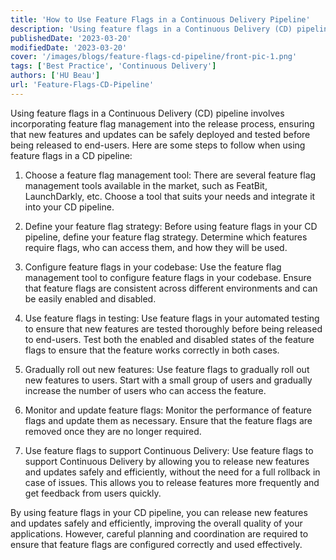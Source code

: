 ```yaml
---
title: 'How to Use Feature Flags in a Continuous Delivery Pipeline'
description: 'Using feature flags in a Continuous Delivery (CD) pipeline involves incorporating feature flag management into the release process, ensuring that new features and updates can be safely deployed and tested before being released to end-users'
publishedDate: '2023-03-20'
modifiedDate: '2023-03-20'
cover: '/images/blogs/feature-flags-cd-pipeline/front-pic-1.png'
tags: ['Best Practice', 'Continuous Delivery']
authors: ['HU Beau']
url: 'Feature-Flags-CD-Pipeline'
---
```



Using feature flags in a Continuous Delivery (CD) pipeline involves incorporating feature flag management into the release process, ensuring that new features and updates can be safely deployed and tested before being released to end-users. Here are some steps to follow when using feature flags in a CD pipeline:

1. Choose a feature flag management tool: There are several feature flag management tools available in the market, such as FeatBit, LaunchDarkly, etc. Choose a tool that suits your needs and integrate it into your CD pipeline.

2. Define your feature flag strategy: Before using feature flags in your CD pipeline, define your feature flag strategy. Determine which features require flags, who can access them, and how they will be used.

3. Configure feature flags in your codebase: Use the feature flag management tool to configure feature flags in your codebase. Ensure that feature flags are consistent across different environments and can be easily enabled and disabled.

4. Use feature flags in testing: Use feature flags in your automated testing to ensure that new features are tested thoroughly before being released to end-users. Test both the enabled and disabled states of the feature flags to ensure that the feature works correctly in both cases.

5. Gradually roll out new features: Use feature flags to gradually roll out new features to users. Start with a small group of users and gradually increase the number of users who can access the feature.

6. Monitor and update feature flags: Monitor the performance of feature flags and update them as necessary. Ensure that the feature flags are removed once they are no longer required.

7. Use feature flags to support Continuous Delivery: Use feature flags to support Continuous Delivery by allowing you to release new features and updates safely and efficiently, without the need for a full rollback in case of issues. This allows you to release features more frequently and get feedback from users quickly.

By using feature flags in your CD pipeline, you can release new features and updates safely and efficiently, improving the overall quality of your applications. However, careful planning and coordination are required to ensure that feature flags are configured correctly and used effectively.
